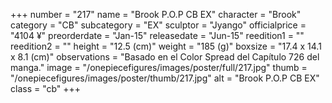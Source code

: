 +++
number = "217"
name = "Brook P.O.P CB EX"
character = "Brook"
category = "CB"
subcategory = "EX"
sculptor = "Jyango"
officialprice = "4104 ¥"
preorderdate = "Jan-15"
releasedate = "Jun-15"
reedition1 = ""
reedition2 = ""
height = "12.5 (cm)"
weight = "185 (g)"
boxsize = "17.4 x 14.1 x 8.1 (cm)"
observations = "Basado en el Color Spread del Capítulo 726 del manga."
image = "/onepiecefigures/images/poster/full/217.jpg"
thumb = "/onepiecefigures/images/poster/thumb/217.jpg"
alt = "Brook P.O.P CB EX"
class = "cb"
+++

